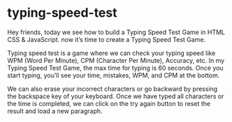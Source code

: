 # typing-speed-test
Hey friends, 
today we see how to build a Typing Speed Test Game in HTML CSS & JavaScript.
  now it’s time to create a Typing Speed Test Game.

Typing speed test is a game where we can check your typing speed like WPM (Word Per Minute),
 CPM (Character Per Minute), Accuracy, etc.
 In my Typing Speed Test Game, the max time for typing is 60 seconds. 
 Once you start typing, you’ll see your time, mistakes, WPM, and CPM at the bottom.

We can also erase your incorrect characters or go backward by pressing the backspace key of your keyboard. 
Once we have typed all characters or the time is completed,
we can click on the try again button to reset the result and load a new paragraph.
